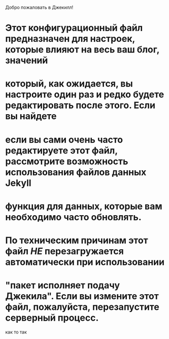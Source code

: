 Добро пожаловать в Джекилл!
#
# Этот конфигурационный файл предназначен для настроек, которые влияют на весь ваш блог, значений
# который, как ожидается, вы настроите один раз и редко будете редактировать после этого. Если вы найдете
# если вы сами очень часто редактируете этот файл, рассмотрите возможность использования файлов данных Jekyll
# функция для данных, которые вам необходимо часто обновлять.
#
# По техническим причинам этот файл *НЕ* перезагружается автоматически при использовании
# "пакет исполняет подачу Джекила". Если вы измените этот файл, пожалуйста, перезапустите серверный процесс.
как то так